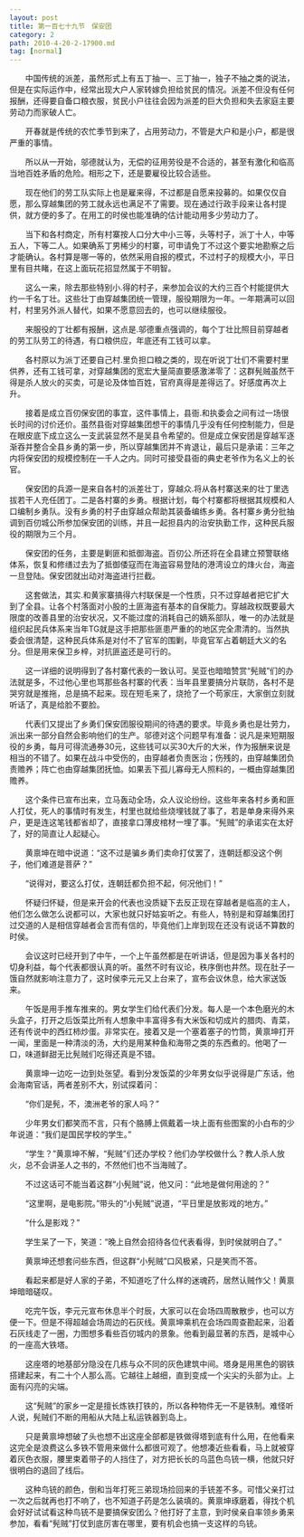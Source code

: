 ```yaml
---
layout: post
title: 第一百七十九节　保安团
category: 2
path: 2010-4-20-2-17900.md
tag: [normal]
---
```


　　中国传统的派差，虽然形式上有五丁抽一、三丁抽一，独子不抽之类的说法，但是在实际运作中，经常出现大户人家转嫁负担给贫民的情况。派差不但没有任何报酬，还得要自备口粮衣服，贫民小户往往会因为派差的巨大负担和失去家庭主要劳动力而家破人亡。

　　开春就是传统的农忙季节到来了，占用劳动力，不管是大户和是小户，都是很严重的事情。

　　所以从一开始，邬德就认为，无偿的征用劳役是不合适的，甚至有激化和临高当地百姓矛盾的危险。相形之下，还是要雇役比较合适些。

　　现在他们的劳工队实际上也是雇来得，不过都是自愿来投募的。如果仅仅自愿，那么穿越集团的劳工就永远也满足不了需要。现在通过行政手段来让各村提供，就方便的多了。在用工的时侯也能准确的估计能动用多少劳动力了。

　　当下和各村商定，所有村寨按人口分大中小三等，头等村子，派丁十人，中等五人，下等二人。如果确系丁男稀少的村寨，可申请免丁不过这个要实地勘察之后才能确认。各村算是哪一等的，依然采用自报的模式，不过村子的规模大小，平日里有目共睹，在这上面玩花招显然属于不明智。

　　这么一来，除去那些特别小.得的村子，来参加会议的大约三百个村能提供大约一千名丁壮。这些壮丁由穿越集团统一管理，服役期限为一年。一年期满可以回村，村里另外派人替代，如果不愿意回去的，也可以继续服役。

　　来服役的丁壮都有报酬，这点是.邬德重点强调的，每个丁壮比照目前穿越者的劳工队劳工的待遇，有口粮供应，年底还有工钱可以拿。

　　各村原以为派丁还要自己村.里负担口粮之类的，现在听说丁壮们不需要村里供养，还有工钱可拿，对穿越集团的宽宏大量简直要感激涕零了：这群髡贼虽然干得是杀人放火的买卖，可是论及体恤百姓，官府真得是差得远了。好感度再次上升。

　　接着是成立百仞保安团的事宜，这件事情上，县衙.和执委会之间有过一场很长时间的讨价还价。虽然县衙对穿越集团想干的事情几乎没有任何控制能力，但是在眼皮底下成立这么一支武装显然不是吴县令希望的。但是成立保安团是穿越军逐渐吞并整合全县乡勇的第一步，所以穿越集团并不肯退让，最后只是承诺：三年之内将保安团的规模控制在一千人之内。同时可接受县衙的典史老爷作为名义上的长官。

　　保安团的兵源一是来自各村的派差壮丁，穿越众.将从各村寨送来的壮丁里选拔若干人充任团丁。二是各村寨的乡勇。根据计划，每个村寨都将根据其规模和人口编制乡勇队。没有乡勇的村子由穿越众帮助其装备编练乡勇。各村寨乡勇分批抽调到百仞城公所参加保安团的训练，并且一起担县内的治安执勤工作，这种民兵服役的期限为三个月。

　　保安团的任务，主要是剿匪和抵御海盗。百仞公.所还将在全县建立预警联络体系，恢复和修缮过去为了抵御倭寇而在海盗容易登陆的港湾设立的烽火台，海盗一旦登陆。保安团就出动对海盗进行拦截。

　　这套做法，其实.和黄家寨搞得六村联保是一个性质，只不过穿越者把它扩大到了全县。让各个村落面对小股的土匪海盗有基本的自保能力。穿越政权既要最大限度的改善县里的治安状况，又不能过度的消耗自己的嫡系部队，唯一的办法就是组织起民兵体系来当年TG就是这手把那些匪患严重的的地区完全肃清的。当然执委会很清楚，这种民兵体系是对付不了官军的围剿，毕竟官军占着朝廷大义的名分。但是用来保卫乡梓，对抗匪盗还是可行的。

　　这一详细的说明得到了各村寨代表的一致认可。吴亚也暗暗赞赏“髡贼”们的办法就是多，不过他心里也骂那些各村寨的代表：当年县里要搞分片联防，各村不是哭穷就是推拖，总是搞不起来。现在短毛来了，烧抢了一个苟家庄，大家倒立刻就听话了，真是给脸不要脸。

　　代表们又提出了乡勇们保安团服役期间的待遇的要求。毕竟乡勇也是壮劳力，派出来一部分自然会影响他们的生产。邬德对这个问题早有准备：说凡是来短期服役的乡勇，每月可得流通券30元，这些钱可以买30大斤的大米，作为报酬来说是相当的不错了。如果在战斗中受伤的，由穿越者负责医治；伤残的，由穿越集团负责赡养；阵亡也由穿越集团抚恤。如果丢下孤儿寡母无人照料的，一概由穿越集团赡养。

　　这个条件已宣布出来，立马轰动全场，众人议论纷纷。这些年来各村乡勇和匪人打仗，死人的事情时有发生，村里也就给些烧埋钱就了事了，若是单身来得外来户，更是连这笔钱都省却了，直接拿口薄皮棺材一埋了事。“髡贼”的承诺实在太好了，好的简直让人起疑心。

　　黄禀坤在暗中说道：“这不过是骗乡勇们卖命打仗罢了，连朝廷都没这个例子，他们难道是菩萨？”

　　“说得对，要这么打仗，连朝廷都负担不起，何况他们！”

　　怀疑归怀疑，但是来开会的代表也没质疑下去反正现在穿越者是临高的主人，他们怎么做怎么说都可以，大家也就只好姑妄听之。有些人，特别是和穿越集团打过交道的人是相信穿越者会言而有信的，毕竟他们上岸到现在还没有说话不算数的时侯。

　　会议这时已经开到了中午，一个上午虽然都是在听讲话，但是因为事关各村的切身利益，每个代表都很认真的听。虽然不时有议论，秩序倒也井然。现在肚子一饿自然就影响注意力了，这时侯李元元又上台来了，宣布会议休息，给大家送饭来。

　　午饭是用手推车推来的。男女学生们给代表们分发。每人是一个本色磨光的木头盒子，打开之后饭菜比所有人想象中丰富得多有大米饭和切成片的腊肉、青菜，还有传说中的西红柿炒蛋。非常实在。接着又是一个塞着塞子的竹筒，黄禀坤打开一闻，里面是一种清淡的汤，大约是用某种鱼和海带之类的东西煮的。他喝了一口，味道鲜甜无比髡贼们吃得还真是不错。

　　黄禀坤一边吃一边到处张望。看到分发饭菜的少年男女似乎说得是广东话，他会海南官话，两者差别不大，别试探着问：

　　“你们是髡，不，澳洲老爷的家人吗？”

　　少年男女们都笑而不言，只有个胳膊上佩戴着一块上面有些图案的小白布的少年说道：“我们是国民学校的学生。”

　　“学生？”黄禀坤不解，“髡贼”们还办学校？他们办学校做什么？教人杀人放火，总不会讲圣人之书的，不然他们也不当海贼了。

　　不过这话可不能当着这群“小髡贼”说，他又问：“此地是做何用途的？”

　　“这里啊，是电影院。”带头的“小髡贼”说道，“平日里是放影戏的地方。”

　　“什么是影戏？”

　　学生呆了一下，笑道：“晚上自然会招待各位代表看得，到时侯就明白了。”

　　黄禀坤还想套问些东西，但这群“小髡贼”口风极紧，只是笑而不答。

　　看起来都是好人家的子弟，不知道吃了什么样的迷魂药，居然认贼作父！黄禀坤暗暗磋叹。

　　吃完午饭，李元元宣布休息半个时辰，大家可以在会场四周散散步，也可以方便一下。但是不得超越会场周边的石灰线。黄禀坤乘机在会场四周查勘起来，沿着石灰线走了一圈，力图想多看些百仞城内的景象。他看到最显著的东西，是城中心的一座高大铁塔。

　　这座塔的地基部分隐没在几栋与众不同的灰色建筑中间。塔身是用黑色的钢铁搭建起来，有二十个人那么高。它越往上越细，直到变成一个尖尖的头部为止。上面有闪亮的尖端。

　　这“髡贼”的家乡一定是擅长炼铁打铁的，所以各种物件无一不是铁制。难怪听人说，髡贼们不断的用船从大陆上私运铁器到岛上。

　　只是黄禀坤想破了头也想不出这座全部都是铁做得塔到底有什么用，在他看来这完全是浪费这么多铁不管用来做什么都很可观了。他想凑近些看看，马上就被穿着灰色衣服，腰里束着带子的人挡住了，对方把长长的乌蓝色鸟铳一横，他就只好很明白的退回了线后。

　　这种鸟铳的颜色，倒和当年打死三弟现场捡回来的手铳差不多。可惜父亲打过一次之后就再也打不响了，也不知道子药是怎么装填的。黄禀坤琢磨着，得找个机会好好试试看这种鸟铳不是要搞保安团么？他打好了主意，到时侯亲自率领乡勇来参加，看看“髡贼”打仗到底厉害在哪里，要有机会也搞一支这样的鸟铳。